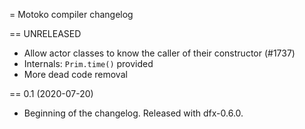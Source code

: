 = Motoko compiler changelog

== UNRELEASED

* Allow actor classes to know the caller of their constructor (#1737)
* Internals: `Prim.time()` provided
* More dead code removal

== 0.1 (2020-07-20)

* Beginning of the changelog. Released with dfx-0.6.0.
